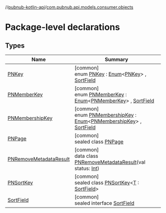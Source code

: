 //[pubnub-kotlin-api](../../index.md)/[com.pubnub.api.models.consumer.objects](index.md)

# Package-level declarations

## Types

| Name | Summary |
|---|---|
| [PNKey](-p-n-key/index.md) | [common]<br>enum [PNKey](-p-n-key/index.md) : [Enum](https://kotlinlang.org/api/latest/jvm/stdlib/kotlin/-enum/index.html)&lt;[PNKey](-p-n-key/index.md)&gt; , [SortField](-sort-field/index.md) |
| [PNMemberKey](-p-n-member-key/index.md) | [common]<br>enum [PNMemberKey](-p-n-member-key/index.md) : [Enum](https://kotlinlang.org/api/latest/jvm/stdlib/kotlin/-enum/index.html)&lt;[PNMemberKey](-p-n-member-key/index.md)&gt; , [SortField](-sort-field/index.md) |
| [PNMembershipKey](-p-n-membership-key/index.md) | [common]<br>enum [PNMembershipKey](-p-n-membership-key/index.md) : [Enum](https://kotlinlang.org/api/latest/jvm/stdlib/kotlin/-enum/index.html)&lt;[PNMembershipKey](-p-n-membership-key/index.md)&gt; , [SortField](-sort-field/index.md) |
| [PNPage](-p-n-page/index.md) | [common]<br>sealed class [PNPage](-p-n-page/index.md) |
| [PNRemoveMetadataResult](-p-n-remove-metadata-result/index.md) | [common]<br>data class [PNRemoveMetadataResult](-p-n-remove-metadata-result/index.md)(val status: [Int](https://kotlinlang.org/api/latest/jvm/stdlib/kotlin/-int/index.html)) |
| [PNSortKey](-p-n-sort-key/index.md) | [common]<br>sealed class [PNSortKey](-p-n-sort-key/index.md)&lt;[T](-p-n-sort-key/index.md) : [SortField](-sort-field/index.md)&gt; |
| [SortField](-sort-field/index.md) | [common]<br>sealed interface [SortField](-sort-field/index.md) |
